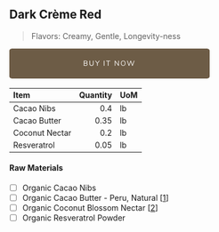 ## Dark Crème Red
> Flavors: Creamy, Gentle, Longevity-ness

[![Buy Now](/assets/images/buy-now.png "Buy Now")](https://shop.osocra.com/products/22011223)

| Item | Quantity | UoM  |
| :---     | ---:    | :--- |
| Cacao Nibs  | 0.4   | lb    |
| Cacao Butter   | 0.35   | lb    |
| Coconut Nectar   | 0.2 | lb      |
| Resveratrol   | 0.05 | lb      |

#### Raw Materials
- [ ] Organic Cacao Nibs
- [ ] Organic Cacao Butter - Peru, Natural [[1](/vendors)]
- [ ] Organic Coconut Blossom Nectar [[2](/vendors)]
- [ ] Organic Resveratrol Powder
